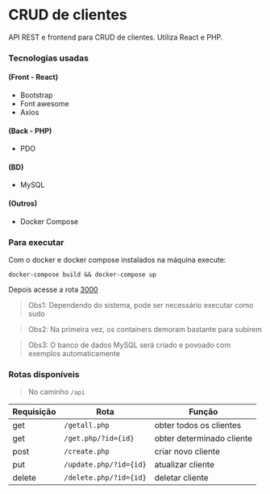 # CRUD de clientes

API REST e frontend para CRUD de clientes. Utiliza React e PHP.

### Tecnologias usadas
#### (Front - React)
- Bootstrap
- Font awesome
- Axios
#### (Back - PHP)
- PDO
#### (BD)
 - MySQL
#### (Outros)
 - Docker Compose
 
### Para executar
Com o docker e docker compose instalados na máquina execute:
```
docker-compose build && docker-compose up
``` 
Depois acesse a rota [3000](http://localhost:3000)
> Obs1: Dependendo do sistema, pode ser necessário executar como sudo

> Obs2: Na primeira vez, os containers demoram bastante para subirem

> Obs3: O banco de dados MySQL será criado e povoado com exemplos automaticamente

### Rotas disponíveis
> No caminho `/api`

Requisição | Rota | Função
--------- | ------ | ------
get | `/getall.php` | obter todos os clientes
get | `/get.php/?id={id}` | obter determinado cliente
post | `/create.php` | criar novo cliente
put | `/update.php/?id={id}` | atualizar cliente
delete | `/delete.php/?id={id}` | deletar cliente
